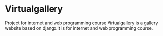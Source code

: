 # Virtualgallery
Project for internet and web programming course
Virtualgallery is a gallery website based on django.It is for internet and web programming course.
